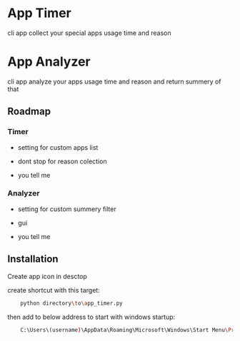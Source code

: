 
# App Timer

cli app collect your special apps usage time and reason

# App Analyzer

cli app analyze your apps usage time and reason and return summery of that
## Roadmap

### Timer

- setting for custom apps list

- dont stop for reason colection

- you tell me


### Analyzer

- setting for custom summery filter

- gui


- you tell me


## Installation

Create app icon in desctop

create shortcut with this target:
```bash
    python directory\to\app_timer.py
```
then add to below address to start with windows startup:
```bash
    C:\Users\(username)\AppData\Roaming\Microsoft\Windows\Start Menu\Programs\Startup
```
    
